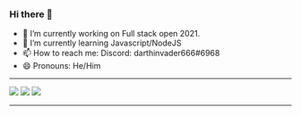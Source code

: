 ### Hi there 👋


<!--- **simonGreenwood/simonGreenwood** is a ✨ _special_ ✨ repository because its `README.md` (this file) appears on your GitHub profile.

Here are some ideas to get you started:-->
- 🔭 I’m currently working on Full stack open 2021. <br>
- 🌱 I’m currently learning Javascript/NodeJS <!--- - 👯 I’m looking to collaborate on React projects --><!--- - 🤔 I’m looking for help with becoming a Python master.  💬 Ask me about discord.py--><br>
- 📫 How to reach me: Discord: darthinvader666#6968 <br>
- 😄 Pronouns: He/Him<br>
<hr>
<img src="https://github-readme-streak-stats.herokuapp.com/?user=simonGreenwood&theme=nord" align="bottom"/>
<img src="https://github-readme-stats.vercel.app/api?username=simonGreenwood&show_icons=true&theme=nord" />
<img src="https://github-readme-stats.vercel.app/api/top-langs/?username=simonGreenwood&show-icons=true&theme=nord" align="bottom right"/>
<!--- - ⚡ Fun fact: ... -->
<hr>
